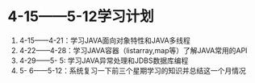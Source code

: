 4-15——5-12学习计划
=
1. 4-15——4-21：学习JAVA面向对象特性和JAVA多线程
2. 4-22——4-28：学习JAVA容器（listarray,map等）了解JAVA常用的API
3. 4-29——5- 5: 学习JAVA异常处理和JDBS数据库编程
4. 5- 6——5-12：系统复习一下前三个星期学习的知识并总结这一个月情况